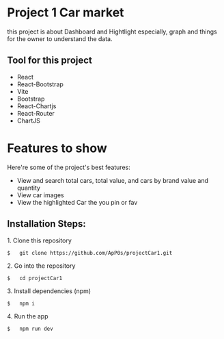 # Project 1 Car market

this project is about Dashboard and Hightlight
especially, graph and things for the owner to understand the data.

## Tool for this project
*   React
*   React-Bootstrap
*   Vite
*   Bootstrap
*   React-Chartjs
*   React-Router
*   ChartJS
# Features to show

Here're some of the project's best features:

*   View and search total cars, total value, and cars by brand value and quantity
*   View car images
*   View the highlighted Car the you pin or fav

<h2>Installation Steps:</h2>

<p>1. Clone this repository</p>

```
$   git clone https://github.com/ApP0s/projectCar1.git
```

<p>2. Go into the repository</p>

```
$   cd projectCar1
```

<p>3. Install dependencies (npm)</p>

```
$   npm i
```

<p>4. Run the app</p>

```
$   npm run dev
```
